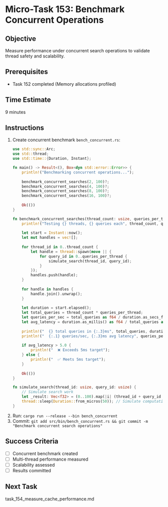 # Micro-Task 153: Benchmark Concurrent Operations

## Objective
Measure performance under concurrent search operations to validate thread safety and scalability.

## Prerequisites
- Task 152 completed (Memory allocations profiled)

## Time Estimate
9 minutes

## Instructions
1. Create concurrent benchmark `bench_concurrent.rs`:
   ```rust
   use std::sync::Arc;
   use std::thread;
   use std::time::{Duration, Instant};
   
   fn main() -> Result<(), Box<dyn std::error::Error>> {
       println!("Benchmarking concurrent operations...");
       
       benchmark_concurrent_searches(2, 100)?;
       benchmark_concurrent_searches(4, 100)?;
       benchmark_concurrent_searches(8, 100)?;
       benchmark_concurrent_searches(16, 100)?;
       
       Ok(())
   }
   
   fn benchmark_concurrent_searches(thread_count: usize, queries_per_thread: usize) -> Result<(), Box<dyn std::error::Error>> {
       println!("Testing {} threads, {} queries each", thread_count, queries_per_thread);
       
       let start = Instant::now();
       let mut handles = vec![];
       
       for thread_id in 0..thread_count {
           let handle = thread::spawn(move || {
               for query_id in 0..queries_per_thread {
                   simulate_search(thread_id, query_id);
               }
           });
           handles.push(handle);
       }
       
       for handle in handles {
           handle.join().unwrap();
       }
       
       let duration = start.elapsed();
       let total_queries = thread_count * queries_per_thread;
       let queries_per_sec = total_queries as f64 / duration.as_secs_f64();
       let avg_latency = duration.as_millis() as f64 / total_queries as f64;
       
       println!("  {} total queries in {:.3}ms", total_queries, duration.as_millis());
       println!("  {:.1} queries/sec, {:.3}ms avg latency", queries_per_sec, avg_latency);
       
       if avg_latency > 5.0 {
           println!("  ❌ Exceeds 5ms target");
       } else {
           println!("  ✅ Meets 5ms target");
       }
       
       Ok(())
   }
   
   fn simulate_search(thread_id: usize, query_id: usize) {
       // Simulate search work
       let _result: Vec<f32> = (0..100).map(|i| (thread_id + query_id + i) as f32).collect();
       thread::sleep(Duration::from_micros(50)); // Simulate computation
   }
   ```
2. Run: `cargo run --release --bin bench_concurrent`
3. Commit: `git add src/bin/bench_concurrent.rs && git commit -m "Benchmark concurrent search operations"`

## Success Criteria
- [ ] Concurrent benchmark created
- [ ] Multi-thread performance measured
- [ ] Scalability assessed
- [ ] Results committed

## Next Task
task_154_measure_cache_performance.md